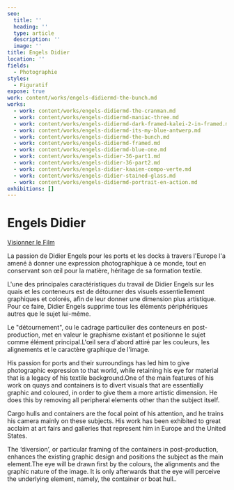```yaml
---
seo:
  title: ''
  heading: ''
  type: article
  description: ''
  image: ''
title: Engels Didier
location: ''
fields:
  - Photographie
styles:
  - Figuratif
expose: true
work: content/works/engels-didiermd-the-bunch.md
works:
  - work: content/works/engels-didiermd-the-cranman.md
  - work: content/works/engels-didiermd-maniac-three.md
  - work: content/works/engels-didiermd-dark-framed-kalei-2-in-framed.md
  - work: content/works/engels-didiermd-its-my-blue-antwerp.md
  - work: content/works/engels-didiermd-the-bunch.md
  - work: content/works/engels-didiermd-framed.md
  - work: content/works/engels-didiermd-blue-one.md
  - work: content/works/engels-didier-36-part1.md
  - work: content/works/engels-didier-36-part2.md
  - work: content/works/engels-didier-kaaien-compo-verte.md
  - work: content/works/engels-didier-stained-glass.md
  - work: content/works/engels-didiermd-portrait-en-action.md
exhibitions: []
---
```


# Engels Didier

[Visionner le Film](https://galerie-gaia.s3.eu-west-3.amazonaws.com/forestry/ "didier engels")

La passion de Didier Engels pour les ports et les docks à travers l'Europe l'a amené à donner une expression photographique à ce monde, tout en conservant son œil pour la matière, héritage de sa formation textile.

L'une des principales caractéristiques du travail de Didier Engels sur les quais et les conteneurs est de détourner des visuels essentiellement graphiques et colorés, afin de leur donner une dimension plus artistique. Pour ce faire, Didier Engels supprime tous les éléments périphériques autres que le sujet lui-même.

Le "détournement", ou le cadrage particulier des conteneurs en post-production, met en valeur le graphisme existant et positionne le sujet comme élément principal.L'œil sera d'abord attiré par les couleurs, les alignements et le caractère graphique de l'image.

His passion for ports and their surroundings has led him to give photographic expression to that world, while retaining his eye for material that is a legacy of his textile background.One of the main features of his work on quays and containers is to divert visuals that are essentially graphic and coloured, in order to give them a more artistic dimension. He does this by removing all peripheral elements other than the subject itself.

Cargo hulls and containers are the focal point of his attention, and he trains his camera mainly on these subjects. His work has been exhibited to great acclaim at art fairs and galleries that represent him in Europe and the United States.

The ‘diversion’, or particular framing of the containers in post-production, enhances the existing graphic design and positions the subject as the main element.The eye will be drawn first by the colours, the alignments and the graphic nature of the image. It is only afterwards that the eye will perceive the underlying element, namely, the container or boat hull..
